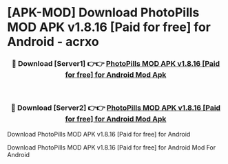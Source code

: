 # [APK-MOD] Download PhotoPills MOD APK v1.8.16 [Paid for free] for Android - acrxo


<div align="center">
<h3>🔴 Download [Server1] 👉👉 <a href="https://apk-comot.site?title=PhotoPills_MOD_APK_v1.8.16_[Paid_for_free]_for_Android">PhotoPills MOD APK v1.8.16 [Paid for free] for Android Mod Apk</a></h3><br>
<h3>🔴 Download [Server2] 👉👉 <a href="https://apk-comot.site?title=PhotoPills_MOD_APK_v1.8.16_[Paid_for_free]_for_Android">PhotoPills MOD APK v1.8.16 [Paid for free] for Android Mod Apk</a></h3>
</div>



Download PhotoPills MOD APK v1.8.16 [Paid for free] for Android 

Download PhotoPills MOD APK v1.8.16 [Paid for free] for Android Mod For Android